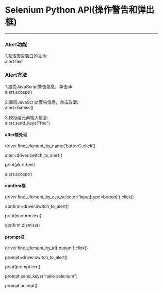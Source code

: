 Selenium Python API(操作警告和弹出框)
==========
***********************    


### Alert功能  

1.获取警告窗口的文本:  
alert.text

  
### Alert方法  

1.接受JavaScript警告信息，单击ok:  
alert.accept()

2.驳回JavaScript警告信息，单击取消:  
alert.dismiss()

3.模拟给元素输入信息:  
alert.send_keys("foo")


#### alter框处理
driver.find\_element\_by\_name('button').click()

alter=driver.switch\_to\_alert()

print(alert.text)

alert.accept()


#### confirm框
driver.find\_element\_by\_css\_selector('input[type=button]').click()

confirm=driver.switch\_to\_alert()

print(confirm.text)

confirm.dismiss()


#### prompt框
driver.find\_element\_by\_id('button').click()

prompt=driver.switch\_to\_alert()

print(prompt.text)

prompt.send_keys("hello selenium")

prompt.accept()

